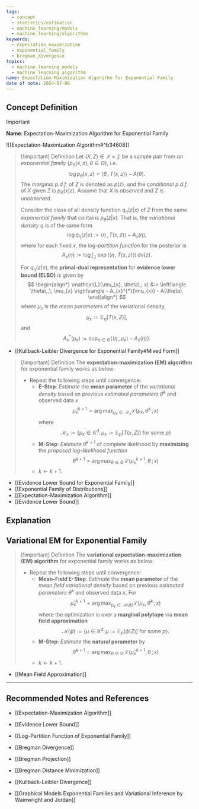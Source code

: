 ```yaml
---
tags:
  - concept
  - statistics/estimation
  - machine_learning/models
  - machine_learning/algorithms
keywords:
  - expectation_maximization
  - exponential_family
  - bregman_divergence
topics:
  - machine_learning_models
  - machine_learning_algorithm
name: Expectation-Maximization Algorithm for Exponential Family
date of note: 2024-07-06
---
```


## Concept Definition

>[!important]
>**Name**: Expectation-Maximization Algorithm for Exponential Family

![[Expectation-Maximization Algorithm#^b34608]]

>[!important] Definition
>Let $(X, Z) \in \mathcal{X} \times \mathcal{Z}$ be a sample pair from *an exponential family* $\{p_{\theta}(x, z), \theta\in \Theta\}$, i.e.
>$$\log p_{\theta}(x, z)   = \left\langle  \theta\,,\, T(x, z) \right\rangle - A(\theta).$$ The *marginal p.d.f.* of $Z$ is denoted as $p(z)$, and the *conditional p.d.f.* of $X$ given $Z$ is $p_{\theta}(x|z)$. Assume that $X$ is *observed* and $Z$ is *unobserved*.
>
>Consider the class of all density function $q_{\eta}(z | x)$ of $Z$ from the same *exponential family* that contains $p_{\theta}(z | x)$. That is, the *variational density* $q$ is of the same form
>$$
>\log q_{\eta}(z|x) := \left\langle  \eta\,,\, T(x, z) \right\rangle - A_{x}(\eta),
>$$
>where for each fixed $x$, the *log-partition function* for the posterior is $$A_{x}(\eta) := \log \int_{\mathcal{Z}}\,\exp \left(\left\langle  \eta\,,\, T(x, z) \right\rangle\right)\, d\nu(z).$$
>
>For $q_{\eta}(z | x)$, the **primal-dual representation** for **evidence lower bound (ELBO)** is given by
>$$
>\begin{align*}
>\mathcal{L}(\mu_{x}, \theta\,; x) &:= \left\langle  \theta\,,\, \mu_{x} \right\rangle - A_{x}^{*}(\mu_{x})  - A(\theta). 
\end{align*}
>$$
>where $\mu_{x}$ is the *mean parameters* of the variational density,  $$\mu_{x} := \mathbb{E}_{ \eta }\left[T(x, Z)\right],$$ and $$A_{x}^{*}(\mu_{x}) := \sup_{\eta \in \Theta}\left\{ \left\langle  \eta\,,\,\mu_{x} \right\rangle - A_{x}(\eta) \right\}.$$

- [[Kullback-Leibler Divergence for Exponential Family#Mixed Form]]


>[!important] Definition
>The **expectation-maximization (EM) algorithm** for exponential family works as below:
>- Repeat the following steps until convergence:
>	- **E-Step**: *Estimate* the **mean parameter** of the *variational density* based on previous *estimated parameters* $\hat{\theta}^{k}$ and observed data $x$ $$\hat{\mu}_{x}^{k+1} = \arg\max_{\mu_{x}\in \mathcal{M}_{x}} \mathcal{L}(\mu_{x}, \hat{\theta}^{k}\,; x) $$ where $$\mathcal{M}_{x} := \{ \mu_{x}\in \mathbb{R}^{d}:\, \mu_{x} := \mathbb{E}_{p}\left[T(x, Z)\right] \text{ for some }p \}$$
>	- **M-Step**: *Estimate* $\hat{\theta}^{k+1}$ of complete likelihood by **maximizing** the *proposed log-likelihood function* $$\hat{\theta}^{k+1} = \arg\max_{\theta \in \Theta}\,\mathcal{L}(\mu_{x}^{k+1}, \theta\,; x) $$
>	- $k \leftarrow k+1$.


- [[Evidence Lower Bound for Exponential Family]]
- [[Exponential Family of Distributions]]
- [[Expectation-Maximization Algorithm]]
- [[Evidence Lower Bound]]
## Explanation


## Variational EM for Exponential Family

>[!important] Definition
>The **variational expectation-maximization (EM) algorithm** for exponential family works as below:
>- Repeat the following steps until convergence:
>	- **Mean-Field E-Step**: *Estimate* the **mean parameter** of the *mean field variational density* based on previous *estimated parameters* $\hat{\theta}^{k}$ and observed data $x$. For  $$\hat{\mu}_{x}^{k+1} = \arg\max_{\mu_{x}\in \mathcal{M}(\phi)} \mathcal{L}(\mu_{x}, \hat{\theta}^{k}\,; x) $$ where the optimization is over a **marginal polytope** via **mean field approximation** $$\mathcal{M}(\phi):= \{ \mu\in \mathbb{R}^{d}:\, \mu := \mathbb{E}_{p}\left[\phi(Z)\right] \text{ for some }p \}.$$
>	- **M-Step**: *Estimate* the **natural parameter** by $$\hat{\theta}^{k+1} = \arg\max_{\theta \in \Theta}\,\mathcal{L}(\hat{\mu}_{x}^{k+1}, \theta\,; x) $$
>	- $k \leftarrow k+1$.

- [[Mean Field Approximation]]



-----------
##  Recommended Notes and References



- [[Expectation-Maximization Algorithm]]
- [[Evidence Lower Bound]]

- [[Log-Partition Function of Exponential Family]]

- [[Bregman Divergence]]
- [[Bregman Projection]]
- [[Bregman Distance Minimization]]
- [[Kullback-Leibler Divergence]]

- [[Graphical Models Exponential Families and Variational Inference by Wainwright and Jordan]]
